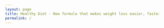 ```yaml
---
layout: page
title: Healthy Diet - New formula that makes weight loss easier, faster and much more fun
permalink: /
---
```


